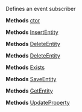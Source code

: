 Defines an event subscriber

**Methods**
[ctor](Bifrost.Events.EventSubscriber`1.ctor)


**Methods**
[InsertEntity](Bifrost.Events.EventSubscriber`1.InsertEntity)


**Methods**
[DeleteEntity](Bifrost.Events.EventSubscriber`1.DeleteEntity)


**Methods**
[DeleteEntity](Bifrost.Events.EventSubscriber`1.DeleteEntity)


**Methods**
[Exists](Bifrost.Events.EventSubscriber`1.Exists)


**Methods**
[SaveEntity](Bifrost.Events.EventSubscriber`1.SaveEntity)


**Methods**
[GetEntity](Bifrost.Events.EventSubscriber`1.GetEntity)


**Methods**
[UpdateProperty](Bifrost.Events.EventSubscriber`1.UpdateProperty)
